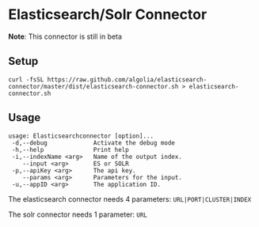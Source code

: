 Elasticsearch/Solr Connector
=======================

**Note**: This connector is still in beta

Setup
-----

```shell
curl -fsSL https://raw.github.com/algolia/elasticsearch-connector/master/dist/elasticsearch-connector.sh > elasticsearch-connector.sh
```

Usage
-----

```shell
usage: Elasticsearchconnector [option]...
 -d,--debug             Activate the debug mode
 -h,--help              Print help
 -i,--indexName <arg>   Name of the output index.
    --input <arg>       ES or SOLR
 -p,--apiKey <arg>      The api key.
    --params <arg>      Parameters for the input.
 -u,--appID <arg>       The application ID.
```

The elasticsearch connector needs 4 parameters: ```URL|PORT|CLUSTER|INDEX```

The solr connector needs 1 parameter: ```URL```

